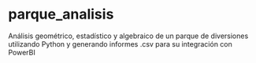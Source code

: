 # parque_analisis
Análisis geométrico, estadístico y algebraico de un parque de diversiones utilizando Python y generando informes .csv para su integración con PowerBI
